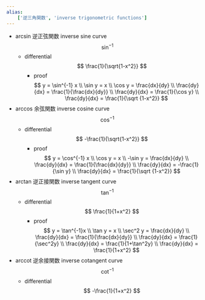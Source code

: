 ```yaml
---
alias:
    ['逆三角関数', 'inverse trigonometric functions']
---
```

- arcsin 逆正弦関数 inverse sine curve
    $$ \sin^{-1} $$
    - differential
        $$ \frac{1}{\sqrt{1-x^2}} $$
        - proof
            $$ y = \sin^{-1} x \\ \sin y = x \\ \cos y = \frac{dx}{dy} \\ \frac{dy}{dx} = \frac{1}{\frac{dx}{dy}} \\ \frac{dy}{dx} = \frac{1}{\cos y} \\ \frac{dy}{dx} = \frac{1}{\sqrt {1-x^2}} $$
- arccos 余弦関数 inverse cosine curve
    $$ \cos^{-1} $$
    - differential
        $$ -\frac{1}{\sqrt{1-x^2}} $$
        - proof
            $$ y = \cos^{-1} x \\ \cos y = x \\ -\sin y = \frac{dx}{dy} \\ \frac{dy}{dx} = \frac{1}{\frac{dx}{dy}} \\ \frac{dy}{dx} = -\frac{1}{\sin y} \\ \frac{dy}{dx} = \frac{1}{\sqrt {1-x^2}} $$
- arctan 逆正接関数 inverse tangent curve
    $$ \tan^{-1} $$
    - differential
        $$ \frac{1}{1+x^2} $$
        - proof
            $$ y = \tan^{-1}x \\ \tan y = x \\ \sec^2 y = \frac{dx}{dy} \\ \frac{dy}{dx} = \frac{1}{\frac{dx}{dy}} \\ \frac{dy}{dx} = \frac{1}{\sec^2y} \\ \frac{dy}{dx} = \frac{1}{1+\tan^2y} \\ \frac{dy}{dx} = \frac{1}{1+x^2} $$
- arccot 逆余接関数 inverse cotangent curve
    $$ \cot^{-1} $$
    - differential
        $$ -\frac{1}{1+x^2} $$
